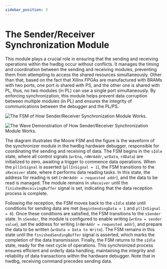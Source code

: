 ```yaml
---
sidebar_position: 3
---
```


# The Sender/Receiver Synchronization Module

This module plays a crucial role in ensuring that the sending and receiving operations within the hwdbg occur without conflicts. It manages the timing and coordination between the sending and receiving modules, preventing them from attempting to access the shared resources simultaneously. Other than that, based on the fact that Xilinx FPGAs are manufactured with BRAMs with two ports, one port is shared with PS, and the other one is shared with PL, thus, no two modules (in PL) can use a single port simultaneously. By enforcing synchronization, this module helps prevent data corruption between multiple modules (in PL) and ensures the integrity of communications between the debugger and the PL/PS.

![The FSM of How Sender/Receiver Synchronization Module Works.](/img/figures/send-receive-data-synchronizer-fsm.jpg)


![The Wave Demonstration of How Sender/Receiver Synchronization Module Works.](/img/figures/wavedrom-synch-module.jpg)

The diagram illustrates the Moore FSM and the figure is the waveform of the synchronizer module in the hwdbg hardware debugger, responsible for coordinating the sending and receiving of data. The FSM begins in the `sIdle` state, where all control signals (`wrEna`, `rdWrAddr`, `wrData`, `rdData`) are initialized to zero, awaiting a trigger to commence data operations. When the `pllInSignal` is asserted (`pllInSignal = 1`), the FSM transitions to the `sReceiver` state, where it performs data reading tasks. In this state, the address for reading is set (`rdWrAddr = requested addr`), and the data to be read is managed. The module remains in `sReceiver` until the `finishedReceivingBuffer` signal is set, indicating that the data reception process is complete.

Following the reception, the FSM moves back to the `sIdle` state until conditions for sending data are met (`beginSendingData = 1` and `pllInSignal = 0`). Once these conditions are satisfied, the FSM transitions to the `sSender` state. In `sSender`, the module is configured to enable writing (`wrEna = sender value`), set the address for writing (`rdWrAddr = requested addr`), and prepare the data to be written (`wrData = Data to Write`). The FSM remains in this state until the `finishedSendingBuffer` signal is asserted, which marks the completion of the data transmission. Finally, the FSM returns to the `sIdle` state, ready for the next cycle of operations. This synchronized process ensures efficient and orderly data handling, maintaining the integrity and reliability of data transactions within the hardware debugger. Note that in hwdbg, receiving command precedes sending data.